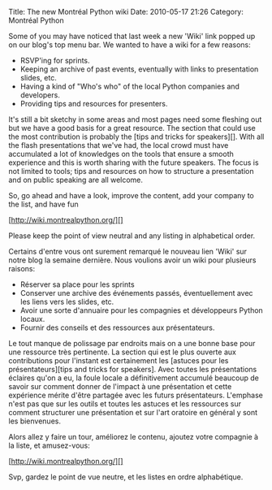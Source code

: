Title: The new Montréal Python wiki
Date: 2010-05-17 21:26
Category: Montréal Python

<!--:en-->

Some of you may have noticed that last week a new 'Wiki' link popped up
on our blog's top menu bar. We wanted to have a wiki for a few reasons:

-   RSVP'ing for sprints.
-   Keeping an archive of past events, eventually with links to
    presentation slides, etc.
-   Having a kind of "Who's who" of the local Python companies and
    developers.
-   Providing tips and resources for presenters.

</p>
It's still a bit sketchy in some areas and most pages need some fleshing
out but we have a good basis for a great resource. The section that
could use the most contribution is probably the [tips and tricks for
speakers][]. With all the flash presentations that we've had, the local
crowd must have accumulated a lot of knowledges on the tools that ensure
a smooth experience and this is worth sharing with the future speakers.
The focus is not limited to tools; tips and resources on how to
structure a presentation and on public speaking are all welcome.

So, go ahead and have a look, improve the content, add your company to
the list, and have fun

[http://wiki.montrealpython.org/][]

Please keep the point of view neutral and any listing in alphabetical
order.

<!--:--><!--:fr-->

Certains d'entre vous ont surement remarqué le nouveau lien 'Wiki' sur
notre blog la semaine dernière. Nous voulions avoir un wiki pour
plusieurs raisons:

-   Réserver sa place pour les sprints
-   Conserver une archive des événements passés, éventuellement avec les
    liens vers les slides, etc.
-   Avoir une sorte d'annuaire pour les compagnies et développeurs
    Python locaux.
-   Fournir des conseils et des ressources aux présentateurs.

</p>
Le tout manque de polissage par endroits mais on a une bonne base pour
une ressource très pertinente. La section qui est le plus ouverte aux
contributions pour l'instant est certainement les [astuces pour les
présentateurs][tips and tricks for speakers]. Avec toutes les
présentations éclaires qu'on a eu, la foule locale a définitivement
accumulé beaucoup de savoir sur comment donner de l'impact à une
présentation et cette expérience mérite d'être partagée avec les futurs
présentateurs. L'emphase n'est pas que sur les outils et toutes les
astuces et les ressources sur comment structurer une présentation et sur
l'art oratoire en général y sont les bienvenues.

Alors allez y faire un tour, améliorez le contenu, ajoutez votre
compagnie à la liste, et amusez-vous:

[http://wiki.montrealpython.org/][]

Svp, gardez le point de vue neutre, et les listes en ordre alphabétique.

<!--:-->

</p>

  [tips and tricks for speakers]: http://wiki.montrealpython.org/index.php/Speaker's_Tips_and_Tricks
  [http://wiki.montrealpython.org/]: http://wiki.montrealpython.org/
